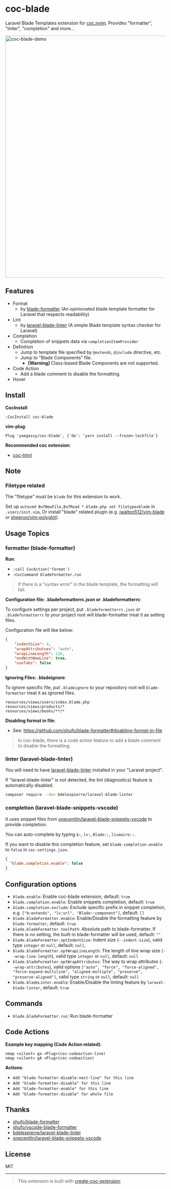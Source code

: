 # coc-blade

Laravel Blade Templates extension for [coc.nvim](https://github.com/neoclide/coc.nvim). Provides "formatter", "linter", "completion" and more...

<img width="760" alt="coc-blade-demo" src="https://user-images.githubusercontent.com/188642/135827583-09771a6d-2d14-48ee-bd9e-e1081ee3c8ad.gif">

## Features

- Format
  - by [blade-formatter](https://github.com/shufo/blade-formatter) (An opinionated blade template formatter for Laravel that respects readability)
- Lint
  - by [laravel-blade-linter](https://github.com/bdelespierre/laravel-blade-linter) (A simple Blade template syntax checker for Laravel)
- Completion
  - Completion of snippets data via `completionItemProvider`
- Definition
  - Jump to template file specified by `@extends`, `@include` directive, etc.
  - Jump to "Blade Components" file.
    - **[Warning]** Class-based Blade Components are not supported.
- Code Action
  - Add a blade comment to disable the formatting.
- Hover

## Install

**CocInstall**:

```vim
:CocInstall coc-blade
```

**vim-plug**:

```vim
Plug 'yaegassy/coc-blade', {'do': 'yarn install --frozen-lockfile'}
```

**Recommended coc extension**:

- [coc-html](https://github.com/neoclide/coc-html)

## Note

### Filetype related

The "filetype" must be `blade` for this extension to work.

Set up `autocmd BufNewFile,BufRead *.blade.php set filetype=blade` in `.vimrc/init.vim`, Or install "blade" related plugin (e.g. [jwalton512/vim-blade](https://github.com/jwalton512/vim-blade) or [sheerun/vim-polyglot](https://github.com/sheerun/vim-polyglot)).

## Usage Topics

### formatter (blade-formatter)

**Run**:

- `:call CocAction('format')`
- `:CocCommand bladeFormatter.run`

> If there is a "syntax error" in the blade template, the formatting will fail.

**Configuration file: .bladeformatterrc.json or .bladeformatterrc**:

To configure settings per project, put `.bladeformatterrc.json` or `.bladeformatterrc` to your project root will blade-formatter treat it as setting files.

Configuration file will like below:

```json
{
    "indentSize": 4,
    "wrapAttributues": "auto",
    "wrapLineLength": 120,
    "endWithNewLine": true,
    "useTabs": false
}
```

**Ignoring Files: .bladeignore**:

To ignore specific file, put `.bladeignore` to your repository root will `blade-formatter` treat it as ignored files.

```gitignore
resources/views/users/index.blade.php
resources/views/products/*
resources/views/books/**/*
```

**Disabling format in file**:

- See: <https://github.com/shufo/blade-formatter#disabling-format-in-file>

> In coc-blade, there is a code action feature to add a blade comment to disable the formatting.

### linter (laravel-blade-linter)

You will need to have [laravel-blade-linter](https://github.com/bdelespierre/laravel-blade-linter) installed in your "Laravel project".

If "laravel-blade-linter" is not detected, the lint (diagnostics) feature is automatically disabled.

```sh
composer require --dev bdelespierre/laravel-blade-linter
```

### completion (laravel-blade-snippets-vscode)

It uses snippet files from [onecentlin/laravel-blade-snippets-vscode](https://github.com/onecentlin/laravel-blade-snippets-vscode) to provide completion.

You can auto-complete by typing `b:`, `lv:`, `Blade::`, `livewire::`.

If you want to disable this completion feature, set `blade.completion.enable` to `false` in `coc-settings.json`.

```json
{
  "blade.completion.enable": false
}
```

## Configuration options

- `blade.enable`: Enable coc-blade extension, default: `true`
- `blade.completion.enable`: Enable snippets completion, default: `true`
- `blade.completion.exclude`: Exclude specific prefix in snippet completion, e.g. `["b:extends", "lv:url", "Blade::component"]`, default: `[]`
- `blade.bladeFormatter.enable`: Enable/Disable the formatting feature by `blade-formatter`, default: `true`
- `blade.bladeFormatter.toolPath`: Absolute path to blade-formatter. If there is no setting, the built-in blade-formatter will be used, default: `""`
- `blade.bladeFormatter.optIndentSize`: Indent size (`--indent-size`), valid type `integer` or `null`, default: `null`,
- `blade.bladeFormatter.optWrapLineLength`: The length of line wrap size (`--wrap-line-length`), valid type `integer` or `null`, default: `null`
- `blade.bladeFormatter.optWrapAttributes`: The way to wrap attributes (`--wrap-attributes`), valid options `["auto", "force", "force-aligned", "force-expand-multiline", "aligned-multiple", "preserve", "preserve-aligned"]`, valid type `string` or `null`, default: `null`
- `blade.bladeLinter.enable`: Enable/Disable the linting feature by `laravel-blade-linter`, default: `true`

## Commands

- `blade.bladeFormatter.run`: Run blade-formatter

## Code Actions

**Example key mapping (Code Action related)**:

```vim
nmap <silent> ga <Plug>(coc-codeaction-line)
nmap <silent> gA <Plug>(coc-codeaction)
```

**Actions**:

- `Add "blade-formatter-disable-next-line" for this line`
- `Add "blade-formatter-disable" for this line`
- `Add "blade-formatter-enable" for this line`
- `Add "blade-formatter-disable" for whole file`

## Thanks

- [shufo/blade-formatter](https://github.com/shufo/blade-formatter)
- [shufo/vscode-blade-formatter](https://github.com/shufo/vscode-blade-formatter)
- [bdelespierre/laravel-blade-linter](https://github.com/bdelespierre/laravel-blade-linter)
- [onecentlin/laravel-blade-snippets-vscode](https://github.com/onecentlin/laravel-blade-snippets-vscode)

## License

MIT

---

> This extension is built with [create-coc-extension](https://github.com/fannheyward/create-coc-extension)
